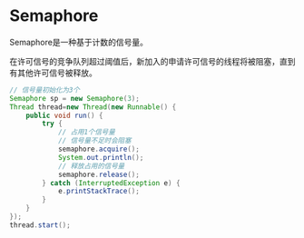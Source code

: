 # Semaphore

Semaphore是一种基于计数的信号量。

在许可信号的竞争队列超过阈值后，新加入的申请许可信号的线程将被阻塞，直到有其他许可信号被释放。

```java
// 信号量初始化为3个
Semaphore sp = new Semaphore(3);
Thread thread=new Thread(new Runnable() {
    public void run() {
        try {
            // 占用1个信号量
            // 信号量不足时会阻塞
            semaphore.acquire();
            System.out.println();
            // 释放占用的信号量
            semaphore.release();
        } catch (InterruptedException e) {
            e.printStackTrace();
        }
    }
});
thread.start();
```
